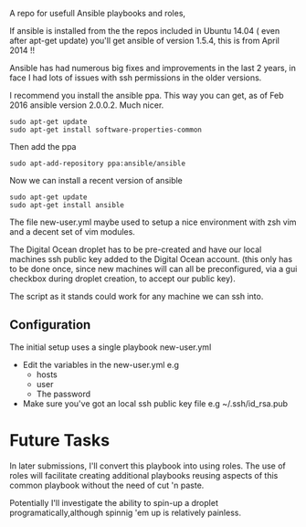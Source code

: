 A repo for usefull Ansible playbooks and roles, 

If ansible is installed from the the repos included in Ubuntu 14.04 ( even
after apt-get update) you'll get ansible of version  1.5.4, this is  from April 2014 !! 

Ansible has had numerous big fixes and improvements in the last 2 years, in
face I had lots of issues with ssh permissions in the older versions.

I recommend you install the ansible ppa. This way you can get, as of Feb 2016
ansible version 2.0.0.2. Much nicer.

    sudo apt-get update
    sudo apt-get install software-properties-common

Then add the ppa

    sudo apt-add-repository ppa:ansible/ansible

Now we can install a recent version of ansible

    sudo apt-get update
    sudo apt-get install ansible

The file new-user.yml maybe used to setup a nice environment with 
zsh vim and a decent set of vim modules.

The Digital Ocean  droplet has to be pre-created and have our local machines
ssh public key added to the Digital Ocean account. (this only has to be done
once, since new machines will can all be preconfigured, via a gui checkbox
during droplet creation, to accept our public key).

The script as it stands could work for any machine we can ssh into.

## Configuration

The initial setup uses a single playbook new-user.yml

- Edit the variables in the new-user.yml e.g 
    - hosts
    - user
    - The password
- Make sure you've got an local ssh public key file
  e.g ~/.ssh/id_rsa.pub


# Future Tasks

In later submissions, I'll convert this playbook into using roles. The use of
roles will facilitate creating additional playbooks reusing aspects of this common
playbook without the need of cut 'n paste.

Potentially I'll investigate the ability to spin-up a droplet
programatically,although spinnig 'em up is relatively painless. 


